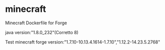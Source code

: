 # minecraft
Minecraft Dockerfile for Forge

java version:"1.8.0_232"(Corretto 8)

Test minecraft forge version:"1.7.10-10.13.4.1614-1.7.10","1.12.2-14.23.5.2768"
